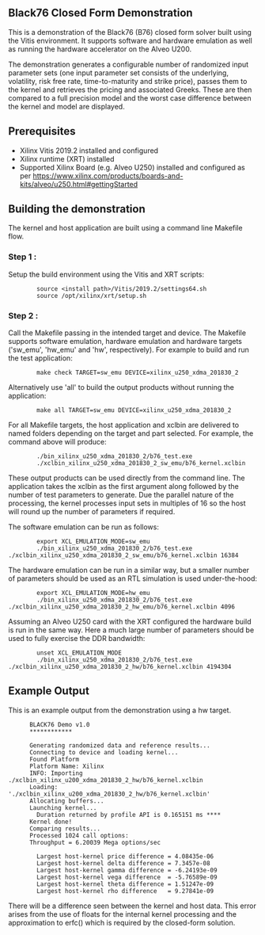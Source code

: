 ## Black76 Closed Form Demonstration
This is a demonstration of the Black76 (B76) closed form solver built using the Vitis environment.  It supports software and hardware emulation as well as running the hardware accelerator on the Alveo U200.

The demonstration generates a configurable number of randomized input parameter sets (one input parameter set consists of the underlying, volatility, risk free rate, time-to-maturity and strike price), passes them to the kernel and retrieves the pricing and associated Greeks.  These are then compared to a full precision model and the worst case difference between the kernel and model are displayed.

## Prerequisites

- Xilinx Vitis 2019.2 installed and configured
- Xilinx runtime (XRT) installed
- Supported Xilinx Board (e.g. Alveo U250) installed and configured as per https://www.xilinx.com/products/boards-and-kits/alveo/u250.html#gettingStarted

## Building the demonstration
The kernel and host application are built using a command line Makefile flow.

### Step 1 :
Setup the build environment using the Vitis and XRT scripts:

            source <install path>/Vitis/2019.2/settings64.sh
            source /opt/xilinx/xrt/setup.sh

### Step 2 :
Call the Makefile passing in the intended target and device. The Makefile supports software emulation, hardware emulation and hardware targets ('sw_emu', 'hw_emu' and 'hw', respectively). For example to build and run the test application:

            make check TARGET=sw_emu DEVICE=xilinx_u250_xdma_201830_2

Alternatively use 'all' to build the output products without running the application:

            make all TARGET=sw_emu DEVICE=xilinx_u250_xdma_201830_2

For all Makefile targets, the host application and xclbin are delivered to named folders depending on the target and part selected.  For example, the command above will produce:

            ./bin_xilinx_u250_xdma_201830_2/b76_test.exe
            ./xclbin_xilinx_u250_xdma_201830_2_sw_emu/b76_kernel.xclbin

These output products can be used directly from the command line.  The application takes the xclbin as the first argument along followed by the number of test parameters to generate.  Due the parallel nature of the processing, the kernel processes input sets in multiples of 16 so the host will round up the number of parameters if required.


The software emulation can be run as follows:

            export XCL_EMULATION_MODE=sw_emu
            ./bin_xilinx_u250_xdma_201830_2/b76_test.exe ./xclbin_xilinx_u250_xdma_201830_2_sw_emu/b76_kernel.xclbin 16384

The hardware emulation can be run in a similar way, but a smaller number of parameters should be used as an RTL simulation is used under-the-hood:

            export XCL_EMULATION_MODE=hw_emu
            ./bin_xilinx_u250_xdma_201830_2/b76_test.exe ./xclbin_xilinx_u250_xdma_201830_2_hw_emu/b76_kernel.xclbin 4096

Assuming an Alveo U250 card with the XRT configured the hardware build is run in the same way.  Here a much large number of parameters should be used to fully exercise the DDR bandwidth:

            unset XCL_EMULATION_MODE
            ./bin_xilinx_u250_xdma_201830_2/b76_test.exe ./xclbin_xilinx_u250_xdma_201830_2_hw/b76_kernel.xclbin 4194304

## Example Output
This is an example output from the demonstration using a hw target.


          BLACK76 Demo v1.0
          ************

          Generating randomized data and reference results...
          Connecting to device and loading kernel...
          Found Platform
          Platform Name: Xilinx
          INFO: Importing ./xclbin_xilinx_u200_xdma_201830_2_hw/b76_kernel.xclbin
          Loading: './xclbin_xilinx_u200_xdma_201830_2_hw/b76_kernel.xclbin'
          Allocating buffers...
          Launching kernel...
            Duration returned by profile API is 0.165151 ms ****
          Kernel done!
          Comparing results...
          Processed 1024 call options:
          Throughput = 6.20039 Mega options/sec

            Largest host-kernel price difference = 4.08435e-06
            Largest host-kernel delta difference = 7.3457e-08
            Largest host-kernel gamma difference = -6.24193e-09
            Largest host-kernel vega difference  = -5.76589e-09
            Largest host-kernel theta difference = 1.51247e-09
            Largest host-kernel rho difference   = 9.27841e-09




There will be a difference seen between the kernel and host data.  This error arises from the use of floats for the internal kernel processing and the approximation to erfc() which is required by the closed-form solution.

